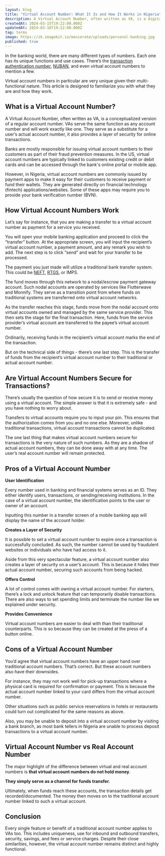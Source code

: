 ```yaml
---
layout: blog
title: "Virtual Account Number: What It Is and How It Works in Nigeria"
description: A Virtual Account Number, often written as VA, is a digital or conceptualised version of a regular account number. VAs serve the same function as any account number and will work exactly like one. They are generated directly on financial technology (fintech) applications/websites.
createdAt: 2024-03-15T19:22:00.000Z
updatedAt: 2024-03-16T19:22:00.000Z
tag: terms
image: https://ik.imagekit.io/monierate/uploads/personal-banking.jpg
published: true
---
```

In the banking world, there are many different types of numbers. Each one has its unique functions and use cases. There’s the [transaction authentication number](https://monierate.com/blog/transaction-authentication-number-what-it-is-and-how-it-works), [NUBAN](https://monierate.com/blog/nuban-what-it-is-and-how-to-get-yours), and even virtual account numbers to mention a few. 

Virtual account numbers in particular are very unique given their multi-functional nature. This article is designed to familiarize you with what they are and how they work. 


## What is a Virtual Account Number?

A Virtual Account Number, often written as VA, is a conceptualized version of a regular account number. VAs serve the same function as any account number and will work exactly like one. They serve as a substitute for a user’s actual account number, it also provides a layer of security for online transactions.

Banks are mostly responsible for issuing virtual account numbers to their customers as part of their fraud prevention measures. In the US, virtual account numbers are typically linked to customers existing credit or debit cards and can be accessed through the bank's online portal or mobile app.

However, in Nigeria, virtual account numbers are commonly issued by payment apps to make it easy for their customers to receive payment or fund their wallets. They are generated directly on financial technology (fintech) applications/websites. Some of these apps may require you to provide your bank verification number (BVN).


## How Virtual Account Numbers Work

Let’s say for instance, that you are making a transfer to a virtual account number as payment for a service you received. 

You will open your mobile banking application and proceed to click the “transfer” button. At the appropriate screen, you will input the recipient’s virtual account number, a payment amount, and any remark you wish to add. The next step is to click “send” and wait for your transfer to be processed.

The payment you just made will utilize a traditional bank transfer system. This could be [NEFT](https://monierate.com/blog/nigeria-electronic-fraud-forum-what-it-is-and-how-it-works), [RTGS](https://monierate.com/blog/real-time-gross-settlement-system-rtgs-what-is-it-and-how-it-works), or IMPS.

The fund moves through this network to a nodal/escrow payment gateway account. Such nodal accounts are operated by services like Flutterwave and Monnify. They serve as a transition point from where funds on traditional systems are transferred onto virtual account networks. 

As the transfer reaches this stage, funds move from the nodal account onto virtual accounts owned and managed by the same service provider. This then sets the stage for the final transaction. Here, funds from the service provider’s virtual account are transferred to the payee’s virtual account number. 

Ordinarily, receiving funds in the recipient’s virtual account marks the end of the transaction. 

But on the technical side of things - there’s one last step. This is the transfer of funds from the recipient’s virtual account number to their traditional or actual account number. 

## Are Virtual Account Numbers Secure for Transactions?

There’s usually the question of how secure it is to send or receive money using a virtual account. The simple answer is that it is extremely safe - and you have nothing to worry about. 

Transfers to virtual accounts require you to input your pin. This ensures that the authorization comes from you and no one else. Moreover, unlike traditional transactions, virtual account transactions cannot be duplicated. 

The one last thing that makes virtual account numbers secure for transactions is the very nature of such numbers. As they are a shadow of actual account numbers, they can be done away with at any time.  The user’s real account number will remain protected. 


## Pros of a Virtual Account Number

**User Identification**

Every number used in banking and financial systems serves as an ID. They either identify users, transactions, or sending/receiving institutions. In the case of a virtual account number, the identification points to the user or owner of an account. 

Inputting this number in a transfer screen of a mobile banking app will display the name of the account holder. 

**Creates a Layer of Security**

It is possible to set a virtual account number to expire once a transaction is successfully concluded. As such, the number cannot be used by fraudulent websites or individuals who have had access to it. 

Aside from this very spectacular feature, a virtual account number also creates a layer of security on a user’s account. This is because it hides their actual account number, securing such accounts from being hacked. 

**Offers Control**

A lot of control comes with owning a virtual account number. For starters, there’s a lock and unlock feature that can temporarily disable transactions. There are also ways to set spending limits and terminate the number like we explained under security. 

**Provides Convenience**

Virtual account numbers are easier to deal with than their traditional counterparts. This is so because they can be created at the press of a button online.


## Cons of a Virtual Account Number 

You’d agree that virtual account numbers have an upper hand over traditional account numbers. That’s correct. But these account numbers also have their downsides. 

For instance, they may not work well for pick-up transactions where a physical card is required for confirmation or payment. This is because the actual account number linked to your card differs from the virtual account number.

Other situations such as public service reservations in hotels or restaurants could turn out complicated for the same reasons as above.

Also, you may be unable to deposit into a virtual account number by visiting a bank branch, as most bank tellers in Nigeria are unable to process deposit transactions to a virtual account number.


## Virtual Account Number vs Real Account Number

The major highlight of the difference between virtual and real account numbers is **that virtual account numbers do not hold money**. 

**They simply serve as a channel for funds transfer.** 

Ultimately, when funds reach these accounts, the transaction details get recorded/documented. The money then moves on to the traditional account number linked to such a virtual account.

## Conclusion

Every single feature or benefit of a traditional account number applies to VAs too. This includes uniqueness, use for inbound and outbound transfers, security, savings, and fees or service charges. Despite their close similarities, however, the virtual account number remains distinct and highly functional.
